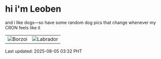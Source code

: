 # hi i'm Leoben

and i like dogs—so have some random dog pics that change whenever my CRON feels like it

|  |  |
|--------|----------|
| ![Borzoi](https://random-dog-vercel.vercel.app/api/random-borzoi?v=1754335977) | ![Labrador](https://random-dog-vercel.vercel.app/api/random-labrador?v=1754335977) |

Last updated: 2025-08-05 03:32 PHT
